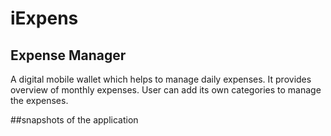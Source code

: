 # iExpens
## Expense Manager 
A digital mobile wallet which helps to manage daily expenses.
It provides overview of monthly expenses.
User can add its own categories to manage the expenses.

##snapshots of the application 

